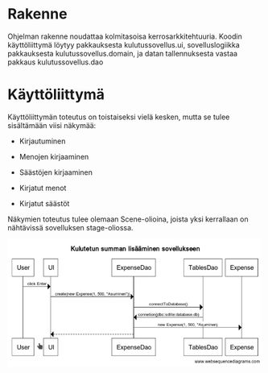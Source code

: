 ﻿<h1> Rakenne </h1>

Ohjelman rakenne noudattaa kolmitasoisa kerrosarkkitehtuuria. Koodin käyttöliittymä löytyy pakkauksesta kulutussovellus.ui, sovelluslogiikka pakkauksesta kulutussovellus.domain, ja datan tallennuksesta vastaa pakkaus kulutussovellus.dao

<h1> Käyttöliittymä </h1>

Käyttöliittymän toteutus on toistaiseksi vielä kesken, mutta se tulee sisältämään viisi näkymää:

* Kirjautuminen

* Menojen kirjaaminen

* Säästöjen kirjaaminen

* Kirjatut menot

* Kirjatut säästöt

Näkymien toteutus tulee olemaan Scene-olioina, joista yksi kerrallaan on nähtävissä sovelluksen stage-oliossa.



![Image of Kulunlisays](https://github.com/sofiaaair/ot-harjoitustyo/blob/master/dokumentaatio/kuvat/summanlisays.png)

